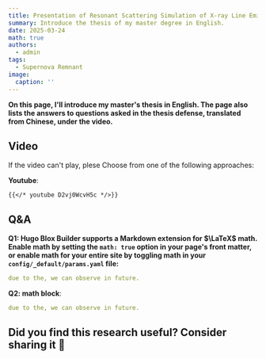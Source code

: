 ```yaml
---
title: Presentation of Resonant Scattering Simulation of X-ray Line Emission in Supernova Remnants
summary: Introduce the thesis of my master degree in English.
date: 2025-03-24
math: true
authors:
  - admin
tags:
  - Supernova Remnant
image:
  caption: ''
---
```


**On this page, I'll introduce my master's thesis in English. The page also lists the answers to questions asked in the thesis defense, translated from Chinese, under the video.**

## Video

If the video can't play, plese Choose from one of the following approaches:

**Youtube**:

    {{</* youtube D2vj0WcvH5c */>}}

## Q\&A

**Q1: Hugo Blox Builder supports a Markdown extension for $\LaTeX$ math. Enable math by setting the `math: true` option in your page's front matter, or enable math for your entire site by toggling math in your `config/_default/params.yaml` file:**

```yaml
due to the, we can observe in future.
```


**Q2: math block**:
```yaml
due to the, we can observe in future.
```


## Did you find this research useful? Consider sharing it 🙌

